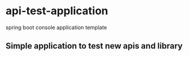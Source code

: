# api-test-application
spring boot console application template

## Simple application to test new apis and library
